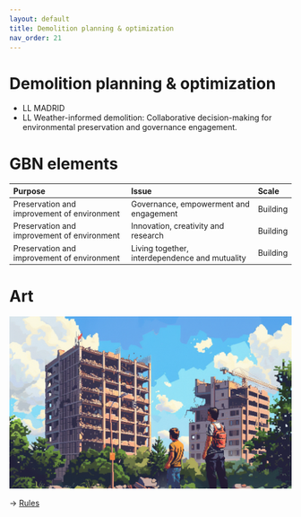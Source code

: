 ```yaml
---
layout: default
title: Demolition planning & optimization
nav_order: 21
---
```


# Demolition planning & optimization

* LL MADRID
* LL Weather-informed demolition: Collaborative decision-making for environmental preservation and governance engagement.


# GBN elements

| Purpose                                     | Issue                                          | Scale    |
|:--------------------------------------------|:-----------------------------------------------|:---------|
| Preservation and improvement of environment | Governance, empowerment and engagement         | Building |
| Preservation and improvement of environment | Innovation, creativity and research            | Building |
| Preservation and improvement of environment | Living together, interdependence and mutuality | Building |

# Art

![](art/MDC-D-UC1.png)




-> [Rules](rules.md)
